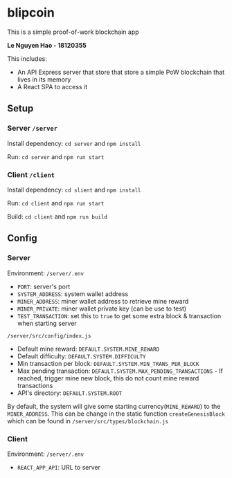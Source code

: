 # blipcoin

This is a simple proof-of-work blockchain app

**Le Nguyen Hao - 18120355**

This includes:

- An API Express server that store that store a simple PoW blockchain that lives in its memory
- A React SPA to access it

## Setup

### Server `/server`

Install dependency: `cd server` and `npm install`

Run: `cd server` and `npm run start`

### Client `/client`

Install dependency: `cd slient` and `npm install`

Run: `cd client` and `npm run start`

Build: `cd client` and `npm run build`

## Config

### Server

Environment: `/server/.env`

- `PORT`: server's port
- `SYSTEM_ADDRESS`: system wallet address
- `MINER_ADDRESS`: miner wallet address to retrieve mine reward
- `MINER_PRIVATE`: miner wallet private key (can be use to test)
- `TEST_TRANSACTION`: set this to `true` to get some extra block & transaction when starting server

`/server/src/config/index.js`

- Default mine reward: `DEFAULT.SYSTEM.MINE_REWARD`
- Default difficulty: `DEFAULT.SYSTEM.DIFFICULTY`
- Min transaction per block: `DEFAULT.SYSTEM.MIN_TRANS_PER_BLOCK`
- Max pending transaction: `DEFAULT.SYSTEM.MAX_PENDING_TRANSACTIONS` - If reached, trigger mine new block, this do not count mine reward transactions
- API's directory: `DEFAULT.SYSTEM.ROOT`

By default, the system will give some starting currency(`MINE_REWARD`) to the `MINER_ADDRESS`. This can be change in the static function `createGenesisBlock` which can be found in `/server/src/types/blockchain.js`

### Client

Environment: `/server/.env`

- `REACT_APP_API`: URL to server
